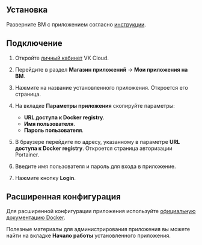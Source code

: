 ## Установка

Разверните ВМ с приложением согласно [инструкции](../../quick-start/).

## Подключение

1. Откройте [личный кабинет](https://mcs.mail.ru/app/) VK Cloud.
1. Перейдите в раздел **Магазин приложений** → **Мои приложения на ВМ**.
1. Нажмите на название установленного приложения. Откроется его страница.
1. На вкладке **Параметры приложения** скопируйте параметры:

    - **URL доступа к Docker registry**.
    - **Имя пользователя**.
    - **Пароль пользователя**.

1. В браузере перейдите по адресу, указанному в параметре **URL доступа к Docker registry**. Откроется страница авторизации Portainer.
1. Введите имя пользователя и пароль для входа в приложение.
1. Нажмите кнопку **Login**.

## Расширенная конфигурация

Для расширенной конфигурации приложения используйте [официальную документацию Docker](https://docs.docker.com/registry/).

<info>

Полезные материалы для администрирования приложения вы можете найти на вкладке **Начало работы** установленного приложения.

</info>
